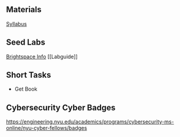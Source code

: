 ## Materials

[Syllabus](https://brightspace.nyu.edu/d2l/le/lessons/444512/units/11279231 )

## Seed Labs
[Brightspace Info](https://brightspace.nyu.edu/d2l/le/lessons/444512/units/11279233)
[[Labguide]]
## Short Tasks
- Get Book
## Cybersecurity Cyber Badges

https://engineering.nyu.edu/academics/programs/cybersecurity-ms-online/nyu-cyber-fellows/badges


